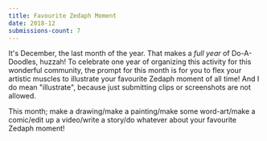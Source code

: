 ```yaml
---
title: Favourite Zedaph Moment
date: 2018-12
submissions-count: 7
---
```

It's December, the last month of the year. That makes a _full year_ of Do-A-Doodles, huzzah! To celebrate one year of organizing this activity for this wonderful community, the prompt for this month is for you to flex your artistic muscles to illustrate your favourite Zedaph moment of all time! And I do mean "illustrate", because just submitting clips or screenshots are not allowed.

This month; make a drawing/make a painting/make some word-art/make a comic/edit up a video/write a story/do whatever about your favourite Zedaph moment!
